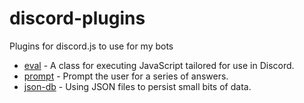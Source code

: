 # discord-plugins

Plugins for discord.js to use for my bots

 - [eval](eval) - A class for executing JavaScript tailored for use in Discord.
 - [prompt](prompt) - Prompt the user for a series of answers.
 - [json-db](json-db) - Using JSON files to persist small bits of data.
